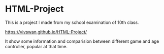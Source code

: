 # HTML-Project
This is a project I made from my school examination of 10th class.

https://vivswan.github.io/HTML-Project/

It show some information and comparision between different game and age controller, popular at that time.
